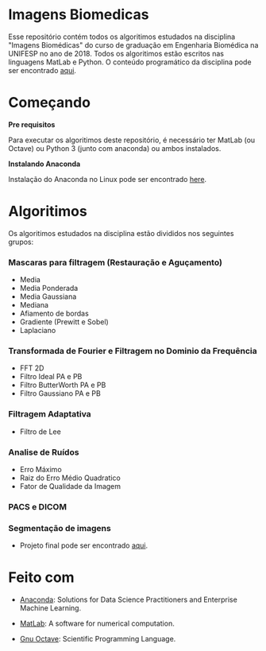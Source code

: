 # Imagens Biomedicas
Esse repositório contém todos os algoritimos estudados na disciplina "Imagens Biomédicas" do curso de graduação em Engenharia Biomédica na UNIFESP no ano de 2018. Todos os algoritimos estão escritos nas linguagens MatLab e Python. O conteúdo programático da disciplina pode ser encontrado [aqui](https://unifesp.br/campus/sjc/images/sjc/Secretaria_de_Graduação/UCs_Vigentes/I/Imagens_Biomédicas.pdf).

# Começando

**Pre requisitos**

Para executar os algoritimos deste repositório, é necessário ter MatLab (ou Octave) ou Python 3 (junto com anaconda) ou ambos instalados.

**Instalando Anaconda**

Instalação do Anaconda no Linux pode ser encontrado
<a href="https://www.digitalocean.com/community/tutorials/how-to-install-the-anaconda-python-distribution-on-ubuntu-18-04" target="_blank">here</a>.

# Algoritimos
Os algoritimos estudados na disciplina estão divididos nos seguintes grupos:

### Mascaras para filtragem (Restauração e Aguçamento)
- Media
- Media Ponderada
- Media Gaussiana
- Mediana
- Afiamento de bordas
- Gradiente (Prewitt e Sobel)
- Laplaciano

### Transformada de Fourier e Filtragem no Dominio da Frequência
- FFT 2D
- Filtro Ideal PA e PB
- Filtro ButterWorth PA e PB
- Filtro Gaussiano PA e PB

### Filtragem Adaptativa
- Filtro de Lee

### Analise de Ruídos
- Erro Máximo
- Raiz do Erro Médio Quadratico
- Fator de Qualidade da Imagem

### PACS e DICOM

### Segmentação de imagens
- Projeto final pode ser encontrado [aqui](https://github.com/awcasella/Lumem-Segmentation).

# Feito com
- [Anaconda](https://www.anaconda.com): Solutions for Data Science Practitioners and Enterprise Machine Learning.

- [MatLab](https://www.mathworks.com): A software for numerical computation.

- [Gnu Octave](https://www.gnu.org/software/octave/): Scientific Programming Language.
